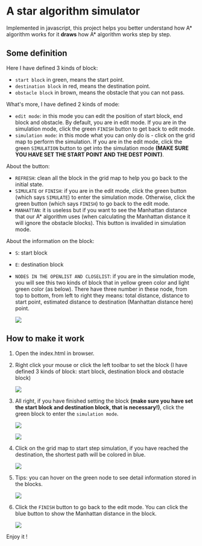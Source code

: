 # A star algorithm simulator

Implemented in javascript, this project helps you better understand how A* algorithm works for it **draws** how A* algorithm works step by step.



## Some definition

Here I have defined 3 kinds of block: 

- `start block` in green, means the start point.
- `destination block` in red, means the destination point.
- `obstacle block` in brown, means  the obstacle that you can not pass.



What's more, I have defined 2 kinds of mode:

- `edit mode`: in this mode you can edit the position of start block, end block and obstacle. By default, you are in edit mode. If you are in the simulation mode, click the green `FINISH` button to get back to edit mode.
- `simulation mode`: in this mode what you can only do is - click on the grid map to perform the simulation.  If you are in the edit mode, click the green `SIMULATION` button to get into the simulation mode **(MAKE SURE YOU HAVE SET THE START POINT AND THE DEST POINT)**. 



About the button:

- `REFRESH`: clean all the block in the grid map to help you go back to the initial state.
- `SIMULATE` or `FINISH`: if you are in the edit mode, click the green button (which says `SIMULATE`) to enter the simulation mode. Otherwise, click the green button (which says `FINISH`) to go back to the edit mode.
- `MANHATTAN`: it is useless but if  you want to see the Manhattan distance that our A* algorithm uses (when calculating the Manhattan distance it will ignore the obstacle blocks). This button is invalided in simulation mode.



About the information on the block:

- `S`: start block

- `E`: destination block

- `NODES IN THE OPENLIST AND CLOSELIST`: if you are in the simulation mode, you will see this two kinds of block that in yellow green color and light green color (as below). There have three number in these node, from top to bottom, from left to right they means: total distance, distance to start point, estimated distance to destination (Manhattan distance here) point.

  ![](./images/intro7.jpg)



## How to make it work

1. Open the index.html in browser.

2. Right click your mouse or click the left toolbar to set the block (I have defined 3 kinds of block: start block, destination block and obstacle block)

   ![](./images/intro1.jpg)

3. All right, if you have finished setting the block **(make sure you have set the start block and destination block, that is necessary!)**, click the green block to enter the `simulation mode`.

   ![](./images/intro2.jpg)

   ![](./images/intro3.jpg)

4. Click on the grid map to start step simulation, if you have reached the destination, the shortest path will be colored in blue.

   ![](./images/intro4.jpg)

5. Tips: you can hover on the green node to see detail information stored in the blocks.

   ![](./images/intro5.jpg)

6. Click the `FINISH` button to go back to the edit mode. You can click the blue button to show the Manhattan distance in the block.

   ![](./images/intro6.jpg)



Enjoy it !